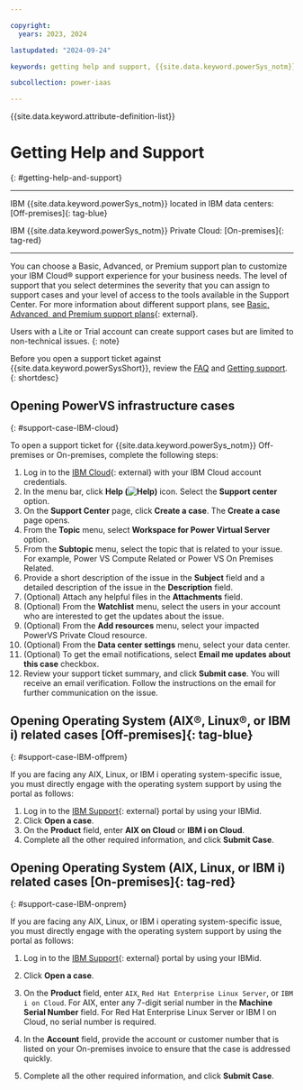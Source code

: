 ```yaml
---

copyright:
  years: 2023, 2024

lastupdated: "2024-09-24"

keywords: getting help and support, {{site.data.keyword.powerSys_notm}} as a service, private cloud, terminology, video, how-to, help and support, support ticket, faq, create new case

subcollection: power-iaas

---
```


{{site.data.keyword.attribute-definition-list}}

# Getting Help and Support
{: #getting-help-and-support}

---

IBM {{site.data.keyword.powerSys_notm}} located in IBM data centers: [Off-premises]{: tag-blue}


IBM {{site.data.keyword.powerSys_notm}} Private Cloud: [On-premises]{: tag-red}

---

You can choose a Basic, Advanced, or Premium support plan to customize your IBM Cloud&reg; support experience for your business needs. The level of support that you select determines the severity that you can assign to support cases and your level of access to the tools available in the Support Center. For more information about different support plans, see [Basic, Advanced, and Premium support plans](https://cloud.ibm.com/docs/get-support?topic=get-support-support-plans){: external}.

Users with a Lite or Trial account can create support cases but are limited to non-technical issues.
{: note}

Before you open a support ticket against {{site.data.keyword.powerSysShort}}, review the [FAQ](/docs/power-iaas?topic=power-iaas-powervs-faqs) and [Getting support](/docs/get-support?topic=get-support-using-avatar&interface=ui).
{: shortdesc}

## Opening PowerVS infrastructure cases
{: #support-case-IBM-cloud}


To open a support ticket for {{site.data.keyword.powerSys_notm}} Off-premises or On-premises, complete the following steps:

1. Log in to the [IBM Cloud](https://cloud.ibm.com/catalog){: external} with your IBM Cloud account credentials.
2. In the menu bar, click **Help (![Help](../icons/help.svg "Help"))** icon. Select the **Support center** option.
3. On the **Support Center** page, click **Create a case**.
       The **Create a case** page opens.
4. From the **Topic** menu, select **Workspace for Power Virtual Server** option.
5. From the **Subtopic** menu, select the topic that is related to your issue. For example, Power VS Compute Related or Power VS On Premises Related.
6. Provide a short description of the issue in the **Subject** field and a detailed description of the issue in the **Description** field.
7. (Optional) Attach any helpful files in the **Attachments** field.
8. (Optional) From the **Watchlist** menu, select the users in your account who are interested to get the updates about the issue.
9.  (Optional) From the **Add resources** menu, select your impacted PowerVS Private Cloud resource.
10. (Optional) From the **Data center settings** menu, select your data center.
11. (Optional) To get the email notifications, select **Email me updates about this case** checkbox.
12. Review your support ticket summary, and click **Submit case**.
        You will receive an email verification. Follow the instructions on the email for further communication on the issue.



## Opening Operating System (AIX&reg;, Linux&reg;, or IBM i) related cases [Off-premises]{: tag-blue}
{: #support-case-IBM-offprem}

If you are facing any AIX, Linux, or IBM i operating system-specific issue, you must directly engage with the operating system support by using the portal as follows:

1. Log in to the [IBM Support](https://www.ibm.com/mysupport/s/?language=en_US){: external} portal by using your IBMid.
2. Click **Open a case**.
3. On the **Product** field, enter **AIX on Cloud** or **IBM i on Cloud**.
4. Complete all the other required information, and click **Submit Case**.



## Opening Operating System (AIX, Linux, or IBM i) related cases [On-premises]{: tag-red}
{: #support-case-IBM-onprem}

If you are facing any AIX, Linux, or IBM i operating system-specific issue, you must directly engage with the operating system support by using the portal as follows:

1. Log in to the [IBM Support](https://www.ibm.com/mysupport/s/?language=en_US){: external} portal by using your IBMid.

2. Click **Open a case**.

3. On the **Product** field, enter `AIX`, `Red Hat Enterprise Linux Server`, or `IBM i on Cloud`.
    For AIX, enter any 7-digit serial number in the **Machine Serial Number** field. For Red Hat Enterprise Linux Server or IBM I on Cloud, no serial number is required.

4. In the **Account** field, provide the account or customer number that is listed on your On-premises invoice to ensure that the case is addressed quickly.

5. Complete all the other required information, and click **Submit Case**.
